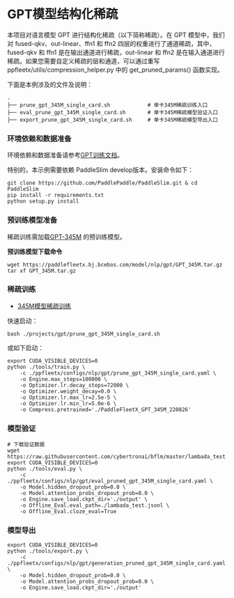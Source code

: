 # GPT模型结构化稀疏

本项目对语言模型 GPT 进行结构化稀疏（以下简称稀疏）。在 GPT 模型中，我们对 fused-qkv、out-linear、ffn1 和 ffn2 四层的权重进行了通道稀疏，其中，fused-qkv 和 ffn1 是在输出通道进行稀疏，out-linear 和 ffn2 是在输入通道进行稀疏。如果您需要自定义稀疏的层和通道，可以通过重写 ppfleetx/utils/compression_helper.py 中的 get_pruned_params() 函数实现。

下面是本例涉及的文件及说明：

```text
.
├── prune_gpt_345M_single_card.sh            # 单卡345M稀疏训练入口
├── eval_prune_gpt_345M_single_card.sh       # 单卡345M稀疏模型验证入口
├── export_prune_gpt_345M_single_card.sh     # 单卡345M稀疏模型导出入口
```


### 环境依赖和数据准备
环境依赖和数据准备请参考[GPT训练文档](./README.md)。

特别的，本示例需要依赖 PaddleSlim develop版本。安装命令如下：

```shell
git clone https://github.com/PaddlePaddle/PaddleSlim.git & cd PaddleSlim
pip install -r requirements.txt
python setup.py install
```


### 预训练模型准备
稀疏训练需加载[GPT-345M](https://paddlefleetx.bj.bcebos.com/model/nlp/gpt/GPT_345M.tar.gz) 的预训练模型。

**预训练模型下载命令**
```shell
wget https://paddlefleetx.bj.bcebos.com/model/nlp/gpt/GPT_345M.tar.gz
tar xf GPT_345M.tar.gz
```

### 稀疏训练

- [345M模型稀疏训练](../gpt/prune_gpt_345M_single_card.sh)

快速启动：
```shell
bash ./projects/gpt/prune_gpt_345M_single_card.sh
```

或如下启动：
```shell
export CUDA_VISIBLE_DEVICES=0
python ./tools/train.py \
    -c ./ppfleetx/configs/nlp/gpt/prune_gpt_345M_single_card.yaml \
    -o Engine.max_steps=100000 \
    -o Optimizer.lr.decay_steps=72000 \
    -o Optimizer.weight_decay=0.0 \
    -o Optimizer.lr.max_lr=2.5e-5 \
    -o Optimizer.lr.min_lr=5.0e-6 \
    -o Compress.pretrained='./PaddleFleetX_GPT_345M_220826'

```

### 模型验证
```shell
# 下载验证数据
wget https://raw.githubusercontent.com/cybertronai/bflm/master/lambada_test.jsonl
export CUDA_VISIBLE_DEVICES=0
python ./tools/eval.py \
    -c ./ppfleetx/configs/nlp/gpt/eval_pruned_gpt_345M_single_card.yaml \
    -o Model.hidden_dropout_prob=0.0 \
    -o Model.attention_probs_dropout_prob=0.0 \
    -o Engine.save_load.ckpt_dir='./output' \
    -o Offline_Eval.eval_path=./lambada_test.jsonl \
    -o Offline_Eval.cloze_eval=True
```

### 模型导出
```shell
export CUDA_VISIBLE_DEVICES=0
python ./tools/export.py \
    -c ./ppfleetx/configs/nlp/gpt/generation_pruned_gpt_345M_single_card.yaml \
    -o Model.hidden_dropout_prob=0.0 \
    -o Model.attention_probs_dropout_prob=0.0 \
    -o Engine.save_load.ckpt_dir='./output'
```
